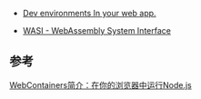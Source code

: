 
* [Dev environments In your web app.](https://webcontainers.io/)

* [WASI - WebAssembly System Interface](https://wasi.dev/)

## 参考

[WebContainers简介：在你的浏览器中运行Node.js](https://mp.weixin.qq.com/s?__biz=MjM5MTA1MjAxMQ==&mid=2651246542&idx=2&sn=af9d08bfa3990a4790a321ba70546331&scene=21&poc_token=HNT-0WijzDk70ZbT_61xw1WV3G65fsXv4GFIsocX)